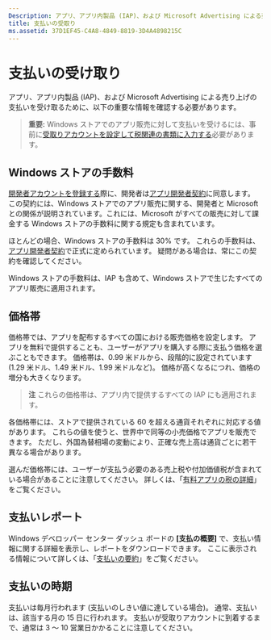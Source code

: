```yaml
---
Description: アプリ、アプリ内製品 (IAP)、および Microsoft Advertising による売り上げの支払いを受けるために、以下の重要な情報を確認する必要があります。
title: 支払いの受取り
ms.assetid: 37D1EF45-C4A8-4849-8819-3D4A4898215C
---
```


# 支払いの受け取り


アプリ、アプリ内製品 (IAP)、および Microsoft Advertising による売り上げの支払いを受け取るために、以下の重要な情報を確認する必要があります。

> **重要:** Windows ストアでのアプリ販売に対して支払いを受けるには、事前に[受取りアカウントを設定して税関連の書類に入力する](setting-up-your-payout-account-and-tax-forms.md)必要があります。

## Windows ストアの手数料


[開発者アカウントを登録する](http://go.microsoft.com/fwlink/p/?LinkID=615100)際に、開発者は[アプリ開発者契約](https://msdn.microsoft.com/library/windows/apps/hh694058)に同意します。 この契約には、Windows ストアでのアプリ販売に関する、開発者と Microsoft との関係が説明されています。これには、Microsoft がすべての販売に対して課金する Windows ストアの手数料に関する規定も含まれています。

ほとんどの場合、Windows ストアの手数料は 30% です。 これらの手数料は、[アプリ開発者契約](https://msdn.microsoft.com/library/windows/apps/hh694058)で正式に定められています。 疑問がある場合は、常にこの契約を確認してください。

Windows ストアの手数料は、IAP も含めて、Windows ストアで生じたすべてのアプリ販売に適用されます。

## 価格帯


価格帯では、アプリを配布するすべての国における販売価格を設定します。 アプリを無料で提供することも、ユーザーがアプリを購入する際に支払う価格を選ぶこともできます。 価格帯は、0.99 米ドルから、段階的に設定されています (1.29 米ドル、1.49 米ドル、1.99 米ドルなど)。 価格が高くなるにつれ、価格の増分も大きくなります。

> **注**  これらの価格帯は、アプリ内で提供するすべての IAP にも適用されます。

 

各価格帯には、ストアで提供されている 60 を超える通貨それぞれに対応する値があります。 これらの値を使うと、世界中で同等の小売価格でアプリを販売できます。 ただし、外国為替相場の変動により、正確な売上高は通貨ごとに若干異なる場合があります。

選んだ価格帯には、ユーザーが支払う必要のある売上税や付加価値税が含まれている場合があることに注意してください。 詳しくは、「[有料アプリの税の詳細](tax-details-for-paid-apps.md)」をご覧ください。

## 支払いレポート


Windows デベロッパー センター ダッシュ ボードの **[支払の概要]** で、支払い情報に関する詳細を表示し、レポートをダウンロードできます。 ここに表示される情報について詳しくは、「[支払いの要約](payout-summary.md)」をご覧ください。

## 支払いの時期


支払いは毎月行われます (支払いのしきい値に達している場合)。 通常、支払いは、該当する月の 15 日に行われます。 支払いが受取りアカウントに到着するまで、通常は 3 ～ 10 営業日かかることに注意してください。

 

 






<!--HONumber=Mar16_HO1-->


